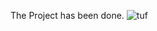 The Project has been done.
![tuf](https://github.com/user-attachments/assets/5e49dc89-1781-4985-acdc-a1e80679aaed)

